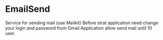 # EmailSend
 Service for sending mail (use Mailkit)
Before strat application need change your login and password from Gmail.Application allow send mail until 10 user.

